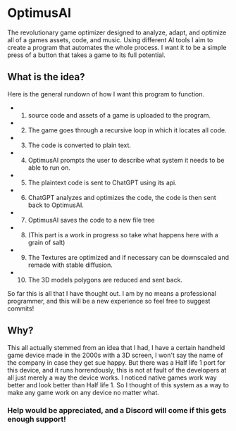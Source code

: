 # OptimusAI
The revolutionary game optimizer designed to analyze, adapt, and optimize all of a games assets, code, and music. Using different AI tools I aim to create a program that automates the whole process. I want it to be a simple press of a button that takes a game to its full potential. 

## What is the idea?
Here is the general rundown of how I want this program to function.
* 1. source code and assets of a game is uploaded to the program.
* 2. The game goes through a recursive loop in which it locates all code.
* 3. The code is converted to plain text.
* 4. OptimusAI prompts the user to describe what system it needs to be able to run on.
* 5. The plaintext code is sent to ChatGPT using its api.
* 6. ChatGPT analyzes and optimizes the code, the code is then sent back to OptimusAI.
* 7. OptimusAI saves the code to a new file tree
* 8. (This part is a work in progress so take what happens here with a grain of salt)
* 9. The Textures are optimized and if necessary can be downscaled and remade with stable diffusion.
* 10. The 3D models polygons are reduced and sent back.

So far this is all that I have thought out. I am by no means a professional programmer, and this will be a new experience so feel free to suggest commits!

## Why?
This all actually stemmed from an idea that I had, I have a certain handheld game device made in the 2000s with a 3D screen, I won't say the name of the company in case they get sue happy. But there was a Half life 1 port for this device, and it runs horrendously, this is not at fault of the developers at all just merely a way the device works. I noticed native games work way better and look better than Half life 1. So I thought of this system as a way to make any game work on any device no matter what. 

### Help would be appreciated, and a Discord will come if this gets enough support!

